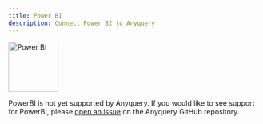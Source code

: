 ```yaml
---
title: Power BI
description: Connect Power BI to Anyquery
---
```


<img src="/icons/powerbi.svg" alt="Power BI" width="100" height="100" />

PowerBI is not yet supported by Anyquery. If you would like to see support for PowerBI, please [open an issue](https://github/com/julien040/anyquery/issues/new) on the Anyquery GitHub repository.
